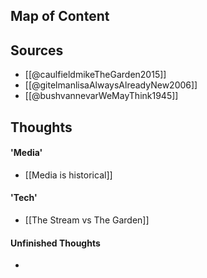 
## Map of Content

## Sources
- [[@caulfieldmikeTheGarden2015]]
- [[@gitelmanlisaAlwaysAlreadyNew2006]]
- [[@bushvannevarWeMayThink1945]]

## Thoughts

#### 'Media'
-  [[Media is historical]]

#### 'Tech'
- [[The Stream vs The Garden]]

#### Unfinished Thoughts
- 